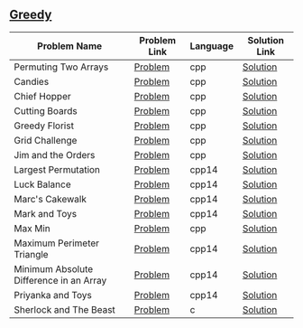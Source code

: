 ## [Greedy](https://www.hackerrank.com/domains/algorithms/greedy)

Problem Name|Problem Link|Language|Solution Link
---|---|---|---
Permuting Two Arrays|[Problem](https://www.hackerrank.com/challenges/two-arrays/problem)|cpp|[Solution](./two-arrays.cpp)
Candies|[Problem](https://www.hackerrank.com/challenges/candies/problem)|cpp|[Solution](./candies.cpp)
Chief Hopper|[Problem](https://www.hackerrank.com/challenges/chief-hopper/problem)|cpp|[Solution](./chief-hopper.cpp)
Cutting Boards|[Problem](https://www.hackerrank.com/challenges/board-cutting/problem)|cpp|[Solution](./board-cutting.cpp)
Greedy Florist|[Problem](https://www.hackerrank.com/challenges/greedy-florist/problem)|cpp|[Solution](./greedy-florist.cpp)
Grid Challenge|[Problem](https://www.hackerrank.com/challenges/grid-challenge/problem)|cpp|[Solution](./grid-challenge.cpp)
Jim and the Orders|[Problem](https://www.hackerrank.com/challenges/jim-and-the-orders/problem)|cpp|[Solution](./jim-and-the-orders.cpp)
Largest Permutation|[Problem](https://www.hackerrank.com/challenges/largest-permutation/problem)|cpp14|[Solution](./largest-permutation.cpp)
Luck Balance|[Problem](https://www.hackerrank.com/challenges/luck-balance/problem)|cpp14|[Solution](./luck-balance.cpp)
Marc's Cakewalk|[Problem](https://www.hackerrank.com/challenges/marcs-cakewalk/problem)|cpp14|[Solution](./marcs-cakewalk.cpp)
Mark and Toys|[Problem](https://www.hackerrank.com/challenges/mark-and-toys/problem)|cpp14|[Solution](./mark-and-toys.cpp)
Max Min|[Problem](https://www.hackerrank.com/challenges/angry-children/problem)|cpp|[Solution](./angry-children.cpp)
Maximum Perimeter Triangle|[Problem](https://www.hackerrank.com/challenges/maximum-perimeter-triangle/problem)|cpp14|[Solution](./maximum-perimeter-triangle.cpp)
Minimum Absolute Difference in an Array|[Problem](https://www.hackerrank.com/challenges/minimum-absolute-difference-in-an-array/problem)|cpp14|[Solution](./minimum-absolute-difference-in-an-array.cpp)
Priyanka and Toys|[Problem](https://www.hackerrank.com/challenges/priyanka-and-toys/problem)|cpp14|[Solution](./priyanka-and-toys.cpp)
Sherlock and The Beast|[Problem](https://www.hackerrank.com/challenges/sherlock-and-the-beast/problem)|c|[Solution](./sherlock-and-the-beast.c)
